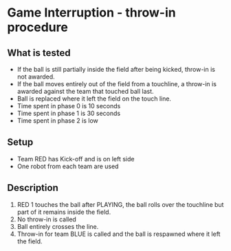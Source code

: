 # Game Interruption - throw-in procedure

## What is tested

- If the ball is still partially inside the field after being kicked, throw-in
  is not awarded.
- If the ball moves entirely out of the field from a touchline, a throw-in is
  awarded against the team that touched ball last.
- Ball is replaced where it left the field on the touch line.
- Time spent in phase 0 is 10 seconds
- Time spent in phase 1 is 30 seconds
- Time spent in phase 2 is low

## Setup

- Team RED has Kick-off and is on left side
- One robot from each team are used

## Description

1. RED 1 touches the ball after PLAYING, the ball rolls over the touchline but
   part of it remains inside the field.
2. No throw-in is called
3. Ball entirely crosses the line.
4. Throw-in for team BLUE is called and the ball is respawned where it left the
   field.
